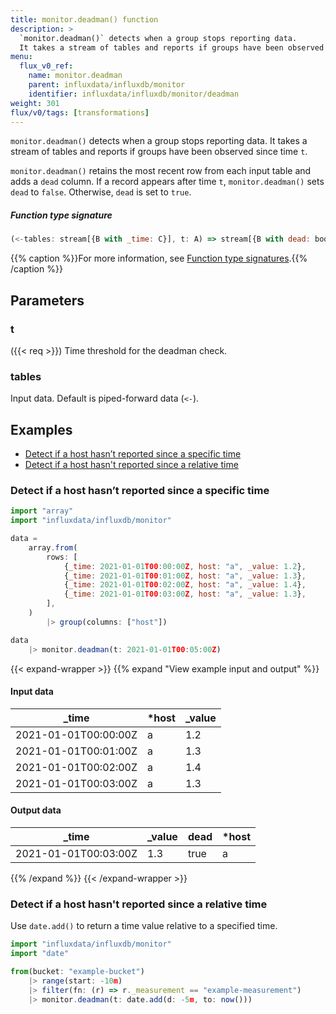 ```yaml
---
title: monitor.deadman() function
description: >
  `monitor.deadman()` detects when a group stops reporting data.
  It takes a stream of tables and reports if groups have been observed since time `t`.
menu:
  flux_v0_ref:
    name: monitor.deadman
    parent: influxdata/influxdb/monitor
    identifier: influxdata/influxdb/monitor/deadman
weight: 301
flux/v0/tags: [transformations]
---
```


<!------------------------------------------------------------------------------

IMPORTANT: This page was generated from comments in the Flux source code. Any
edits made directly to this page will be overwritten the next time the
documentation is generated. 

To make updates to this documentation, update the function comments above the
function definition in the Flux source code:

https://github.com/influxdata/flux/blob/master/stdlib/influxdata/influxdb/monitor/monitor.flux#L386-L389

Contributing to Flux: https://github.com/influxdata/flux#contributing
Fluxdoc syntax: https://github.com/influxdata/flux/blob/master/docs/fluxdoc.md

------------------------------------------------------------------------------->

`monitor.deadman()` detects when a group stops reporting data.
It takes a stream of tables and reports if groups have been observed since time `t`.

`monitor.deadman()` retains the most recent row from each input table and adds a `dead` column.
If a record appears after time `t`, `monitor.deadman()` sets `dead` to `false`.
Otherwise, `dead` is set to `true`.

##### Function type signature

```js
(<-tables: stream[{B with _time: C}], t: A) => stream[{B with dead: bool, _time: C}] where A: Comparable, C: Comparable
```

{{% caption %}}For more information, see [Function type signatures](/flux/v0/function-type-signatures/).{{% /caption %}}

## Parameters

### t
({{< req >}})
Time threshold for the deadman check.



### tables

Input data. Default is piped-forward data (`<-`).




## Examples

- [Detect if a host hasn’t reported since a specific time](#detect-if-a-host-hasnt-reported-since-a-specific-time)
- [Detect if a host hasn't reported since a relative time](#detect-if-a-host-hasnt-reported-since-a-relative-time)

### Detect if a host hasn’t reported since a specific time

```js
import "array"
import "influxdata/influxdb/monitor"

data =
    array.from(
        rows: [
            {_time: 2021-01-01T00:00:00Z, host: "a", _value: 1.2},
            {_time: 2021-01-01T00:01:00Z, host: "a", _value: 1.3},
            {_time: 2021-01-01T00:02:00Z, host: "a", _value: 1.4},
            {_time: 2021-01-01T00:03:00Z, host: "a", _value: 1.3},
        ],
    )
        |> group(columns: ["host"])

data
    |> monitor.deadman(t: 2021-01-01T00:05:00Z)

```

{{< expand-wrapper >}}
{{% expand "View example input and output" %}}

#### Input data

| _time                | *host | _value  |
| -------------------- | ----- | ------- |
| 2021-01-01T00:00:00Z | a     | 1.2     |
| 2021-01-01T00:01:00Z | a     | 1.3     |
| 2021-01-01T00:02:00Z | a     | 1.4     |
| 2021-01-01T00:03:00Z | a     | 1.3     |


#### Output data

| _time                | _value  | dead  | *host |
| -------------------- | ------- | ----- | ----- |
| 2021-01-01T00:03:00Z | 1.3     | true  | a     |

{{% /expand %}}
{{< /expand-wrapper >}}

### Detect if a host hasn't reported since a relative time

Use `date.add()` to return a time value relative to a specified time.

```js
import "influxdata/influxdb/monitor"
import "date"

from(bucket: "example-bucket")
    |> range(start: -10m)
    |> filter(fn: (r) => r._measurement == "example-measurement")
    |> monitor.deadman(t: date.add(d: -5m, to: now()))

```

